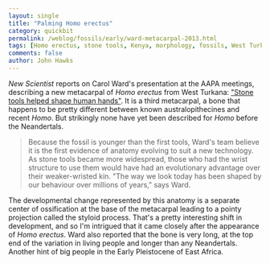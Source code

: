 ```yaml
---
layout: single 
title: "Palming Homo erectus" 
category: quickbit
permalink: /weblog/fossils/early/ward-metacarpal-2013.html
tags: [Homo erectus, stone tools, Kenya, morphology, fossils, West Turkana] 
comments: false 
author: John Hawks 
---
```


<em>New Scientist</em> reports on Carol Ward's presentation at the AAPA meetings, describing a new metacarpal of <em>Homo erectus</em> from West Turkana: <a href="http://www.newscientist.com/article/mg21829124.200-stone-tools-helped-shape-human-hands.html">"Stone tools helped shape human hands"</a>. It is a third metacarpal, a bone that happens to be pretty different between known australopithecines and recent <em>Homo</em>. But strikingly none have yet been described for <em>Homo</em> before the Neandertals. 

<blockquote>Because the fossil is younger than the first tools, Ward's team believe it is the first evidence of anatomy evolving to suit a new technology. As stone tools became more widespread, those who had the wrist structure to use them would have had an evolutionary advantage over their weaker-wristed kin. "The way we look today has been shaped by our behaviour over millions of years," says Ward.</blockquote>

The developmental change represented by this anatomy is a separate center of ossification at the base of the metacarpal leading to a pointy projection called the styloid process. That's a pretty interesting shift in development, and so I'm intrigued that it came closely after the appearance of <em>Homo erectus</em>. Ward also reported that the bone is very long, at the top end of the variation in living people and longer than any Neandertals. Another hint of big people in the Early Pleistocene of East Africa. 


